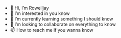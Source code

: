 - 👋 Hi, I’m Rowelljay
- 👀 I’m interested in you know
- 🌱 I’m currently learning something I should know
- 💞️ I’m looking to collaborate on everything to know
- 📫 How to reach me if you wanna know

<!---
Rowelljay/Rowelljay is a ✨ special ✨ repository because its `README.md` (this file) appears on your GitHub profile.
You can click the Preview link to take a look at your changes.
--->
